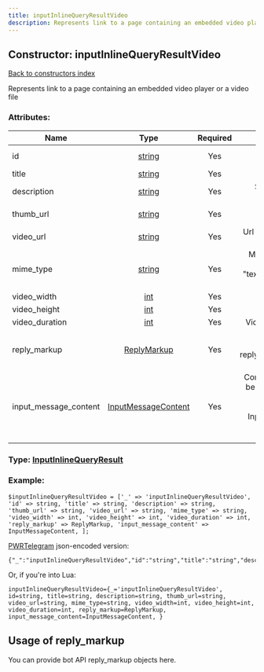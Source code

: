 ```yaml
---
title: inputInlineQueryResultVideo
description: Represents link to a page containing an embedded video player or a video file
---
```

## Constructor: inputInlineQueryResultVideo  
[Back to constructors index](index.md)



Represents link to a page containing an embedded video player or a video file

### Attributes:

| Name     |    Type       | Required | Description |
|----------|:-------------:|:--------:|------------:|
|id|[string](../types/string.md) | Yes|Unique identifier of this result|
|title|[string](../types/string.md) | Yes|Title of the result|
|description|[string](../types/string.md) | Yes|Short description of the result, if known|
|thumb\_url|[string](../types/string.md) | Yes|Url of the video thumb (jpeg), if exists|
|video\_url|[string](../types/string.md) | Yes|Url of the embedded video player or video file|
|mime\_type|[string](../types/string.md) | Yes|MIME type of the content of video url, only "text/html" or "video/mp4" are allowed now|
|video\_width|[int](../types/int.md) | Yes|Video width|
|video\_height|[int](../types/int.md) | Yes|Video height|
|video\_duration|[int](../types/int.md) | Yes|Video duration in seconds|
|reply\_markup|[ReplyMarkup](../types/ReplyMarkup.md) | Yes|Message reply markup, should be of type replyMarkupInlineKeyboard or null|
|input\_message\_content|[InputMessageContent](../types/InputMessageContent.md) | Yes|Content of the message to be sent, should be of type inputMessageText or inputMessageVideo or InputMessageLocation or InputMessageVenue or InputMessageContact|



### Type: [InputInlineQueryResult](../types/InputInlineQueryResult.md)


### Example:

```
$inputInlineQueryResultVideo = ['_' => 'inputInlineQueryResultVideo', 'id' => string, 'title' => string, 'description' => string, 'thumb_url' => string, 'video_url' => string, 'mime_type' => string, 'video_width' => int, 'video_height' => int, 'video_duration' => int, 'reply_markup' => ReplyMarkup, 'input_message_content' => InputMessageContent, ];
```  

[PWRTelegram](https://pwrtelegram.xyz) json-encoded version:

```
{"_":"inputInlineQueryResultVideo","id":"string","title":"string","description":"string","thumb_url":"string","video_url":"string","mime_type":"string","video_width":"int","video_height":"int","video_duration":"int","reply_markup":"ReplyMarkup","input_message_content":"InputMessageContent"}
```


Or, if you're into Lua:  


```
inputInlineQueryResultVideo={_='inputInlineQueryResultVideo', id=string, title=string, description=string, thumb_url=string, video_url=string, mime_type=string, video_width=int, video_height=int, video_duration=int, reply_markup=ReplyMarkup, input_message_content=InputMessageContent, }

```



## Usage of reply_markup

You can provide bot API reply_markup objects here.  


